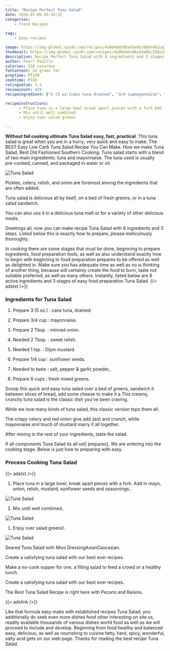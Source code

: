 ```yaml
---
title: "Recipe Perfect Tuna Salad"
date: 2020-07-09 05:38:32
categories:
    - Trend Recipes
    
tags:
    - Easy recipes

image: https://img-global.cpcdn.com/recipes/4a984ddc86a43e0b/680x482cq70/tuna-salad-recipe-main-photo.jpg
thumbnail: https://img-global.cpcdn.com/recipes/4a984ddc86a43e0b/350x250cq70/tuna-salad-recipe-main-photo.jpg
description: Recipe Perfect Tuna Salad with 8 ingredients and 3 stages of easy cooking.
author: Pearl Padilla
calories: 236 calories
fatContent: 14 grams fat
preptime: PT12M
cooktime: PT2H
ratingvalue: 3.3
reviewcount: 829
recipeingredient: ["3 (5 oz.)cans tuna drained", "3/4 cupmayonnaise", "2 Tbsp.minced onion", "2 Tbsp.sweet relish", "1 tsp.Dijon mustard", "1/4 cupsunflower seeds", "to tastesalt pepper  garlic powder", "8 cupsfresh mixed greens"]

recipeinstructions: 
      - Place tuna in a large bowl break apart pieces with a fork Add in mayo onion relish mustard sunflower seeds and seasonings 
      - Mix until well combined 
      - Enjoy over salad greens

---
```




**Without fail cooking ultimate Tuna Salad easy, fast, practical**. This tuna salad is great when you are in a hurry; very quick and easy to make. The BEST Easy Low Carb Tuna Salad Recipe You Can Make. How we make Tuna Salad, Best Old Fashioned Southern Cooking. Tuna salad starts with a blend of two main ingredients: tuna and mayonnaise. The tuna used is usually pre-cooked, canned, and packaged in water or oil.


![Tuna Salad](https://img-global.cpcdn.com/recipes/4a984ddc86a43e0b/680x482cq70/tuna-salad-recipe-main-photo.jpg "Tuna Salad")



Pickles, celery, relish, and onion are foremost among the ingredients that are often added.

Tuna salad is delicious all by itself, on a bed of fresh greens, or in a tuna salad sandwich.

You can also use it in a delicious tuna melt or for a variety of other delicious meals.


Greetings all, now you can make recipe Tuna Salad with 8 ingredients and 3 steps. Listed below this is exactly how to prepare, please meticulously thoroughly.

In cooking there are some stages that must be done, beginning to prepare ingredients, food preparation tools, as well as also understand exactly how to begin with beginning to food preparation prepares to be offered as well as delighted in. Make sure you has adequate time as well as no is thinking of another thing, because will certainly create the food to burn, taste not suitable preferred, as well as many others. Instantly, listed below are 8 active ingredients and 3 stages of easy food preparation Tuna Salad.
{{< adstxt />}}

### Ingredients for Tuna Salad


1. Prepare 3 (5 oz.) : cans tuna, drained.

1. Prepare 3/4 cup : mayonnaise.

1. Prepare 2 Tbsp. : minced onion.

1. Needed 2 Tbsp. : sweet relish.

1. Needed 1 tsp. : Dijon mustard.

1. Prepare 1/4 cup : sunflower seeds.

1. Needed to taste : salt, pepper &amp; garlic powder,.

1. Prepare 8 cups : fresh mixed greens.


Scoop this quick and easy tuna salad over a bed of greens, sandwich it between slices of bread, add some cheese to make it a This creamy, crunchy tuna salad is the classic dish you&#39;ve been craving.

While we love many kinds of tuna salad, this classic version tops them all.

The crispy celery and red onion give add zest and crunch, while mayonnaise and touch of mustard marry it all together.

After mixing in the rest of your ingredients, taste the salad.


If all components Tuna Salad its all set| prepares}, We are entering into the cooking stage. Below is just how to preparing with easy.

### Process Cooking Tuna Salad

{{< adstxt />}}


1. Place tuna in a large bowl, break apart pieces with a fork. Add in mayo, onion, relish, mustard, sunflower seeds and seasonings..



![Tuna Salad](https://img-global.cpcdn.com/steps/f7c99fd24e35299d/160x128cq70/tuna-salad-recipe-step-1-photo.jpg" "Tuna Salad")



1. Mix until well combined..



![Tuna Salad](https://img-global.cpcdn.com/steps/7ec1935aad9176e4/160x128cq70/tuna-salad-recipe-step-2-photo.jpg" "Tuna Salad")



1. Enjoy over salad greens!.



![Tuna Salad](https://img-global.cpcdn.com/steps/1a136378579f4c44/160x128cq70/tuna-salad-recipe-step-3-photo.jpg" "Tuna Salad")




Seared Tuna Salad with Miso DressingAsianCaucasian.

Create a satisfying tuna salad with our best ever recipes.

Make a no-cook supper for one, a filling salad to feed a crowd or a healthy lunch.

Create a satisfying tuna salad with our best ever recipes.

The Best Tuna Salad Recipe is right here with Pecans and Raisins.


{{< adslink />}}

Like that formula easy make with established recipes Tuna Salad, you additionally do seek even more dishes food other interesting on site us, readily available thousands of various dishes world food as well as we will proceed to include and develop. Beginning from food healthy and balanced easy, delicious, as well as nourishing to cuisine fatty, hard, spicy, wonderful, salty acid gets on our web page. Thanks for reading the best recipe Tuna Salad.
